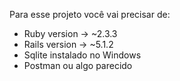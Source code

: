 Para esse projeto você vai precisar de:
  - Ruby version -> ~2.3.3
  - Rails version -> ~5.1.2
  - Sqlite instalado no Windows
  - Postman ou algo parecido
